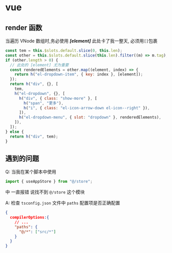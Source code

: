 # vue

## render 函数

当遍历 VNode 数组时,务必使用 **_[element]_** 此处卡了我一整天, 必须用`[]`包裹

```javascript
const tem = this.$slots.default.slice(0, this.len);
const other = this.$slots.default.slice(this.len).filter((m) => m.tag);
if (other.length > 0) {
  // 此处的 [element] 尤为重要
  const renderedElements = other.map((element, index) => {
    return h("el-dropdown-item", { key: index }, [element]);
  });
  return h("div", {}, [
    tem,
    h("el-dropdown", {}, [
      h("div", { class: "show-more" }, [
        h("span", "更多"),
        h("i", { class: "el-icon-arrow-down el-icon--right" }),
      ]),
      h("el-dropdown-menu", { slot: "dropdown" }, renderedElements),
    ]),
  ]);
} else {
  return h("div", tem);
}
```

## 遇到的问题

Q: 当我在某个脚本中使用

```js
import { useAppStore } from "@/store";
```

中 一直报错 说找不到 `@/store` 这个模块

A: 检查 `tsconfig.json` 文件中 `paths` 配置项是否正确配置

```json
{
  compilerOptions:{
    // ...
    "paths": {
      "@/*": ["src/*"]
    }
  }
}
```
